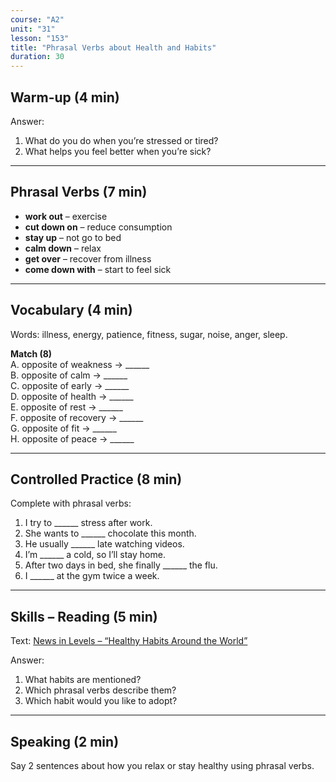 ```yaml
---
course: "A2"
unit: "31"
lesson: "153"
title: "Phrasal Verbs about Health and Habits"
duration: 30
---
```


## Warm-up (4 min)
Answer:
1. What do you do when you’re stressed or tired?  
2. What helps you feel better when you’re sick?  

-------
## Phrasal Verbs (7 min)
- **work out** – exercise  
- **cut down on** – reduce consumption  
- **stay up** – not go to bed  
- **calm down** – relax  
- **get over** – recover from illness  
- **come down with** – start to feel sick  

-------
## Vocabulary (4 min)
Words: illness, energy, patience, fitness, sugar, noise, anger, sleep.  

**Match (8)**  
A. opposite of weakness → ______  
B. opposite of calm → ______  
C. opposite of early → ______  
D. opposite of health → ______  
E. opposite of rest → ______  
F. opposite of recovery → ______  
G. opposite of fit → ______  
H. opposite of peace → ______  

-------
## Controlled Practice (8 min)
Complete with phrasal verbs:  
1. I try to ______ stress after work.  
2. She wants to ______ chocolate this month.  
3. He usually ______ late watching videos.  
4. I’m ______ a cold, so I’ll stay home.  
5. After two days in bed, she finally ______ the flu.  
6. I ______ at the gym twice a week.  

-------
## Skills – Reading (5 min)
Text: [News in Levels – “Healthy Habits Around the World”](https://www.newsinlevels.com/)  

Answer:  
1. What habits are mentioned?  
2. Which phrasal verbs describe them?  
3. Which habit would you like to adopt?  

-------
## Speaking (2 min)
Say 2 sentences about how you relax or stay healthy using phrasal verbs.
